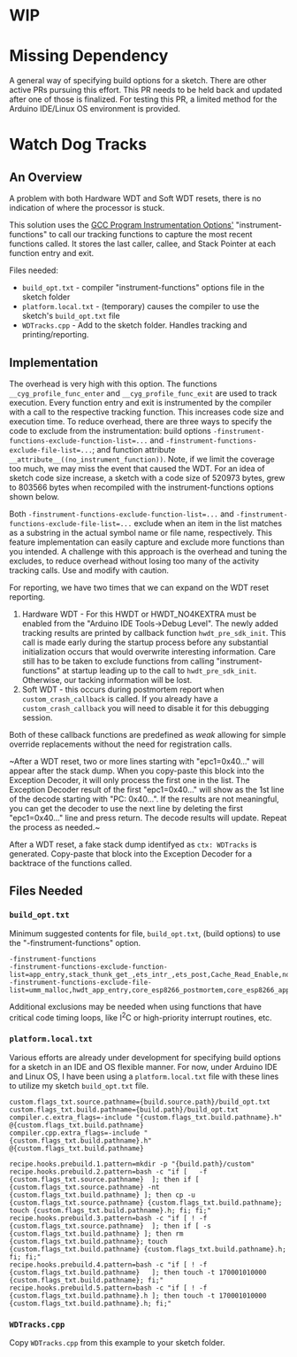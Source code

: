 # WIP

# Missing Dependency
A general way of specifying build options for a sketch. There are other active PRs pursuing this effort. This PR needs to be held back and updated after one of those is finalized. For testing this PR, a limited method for the Arduino IDE/Linux OS environment is provided.

# Watch Dog Tracks
## An Overview
A problem with both Hardware WDT and Soft WDT resets, there is no indication of where the processor is stuck.

This solution uses the [GCC Program Instrumentation Options'](https://gcc.gnu.org/onlinedocs/gcc/Instrumentation-Options.html) "instrument-functions" to call our tracking functions to capture the most recent functions called. It stores the last caller, callee, and Stack Pointer at each function entry and exit.

Files needed:
* `build_opt.txt` - compiler "instrument-functions" options file in the sketch folder
* `platform.local.txt` - (temporary) causes the compiler to use the sketch's `build_opt.txt` file
* `WDTracks.cpp` - Add to the sketch folder. Handles tracking and printing/reporting.

## Implementation
The overhead is very high with this option. The functions `__cyg_profile_func_enter` and `__cyg_profile_func_exit` are used to track execution. Every function entry and exit is instrumented by the compiler with a call to the respective tracking function. This increases code size and execution time. To reduce overhead, there are three ways to specify the code to exclude from the instrumentation: build options `-finstrument-functions-exclude-function-list=...` and `-finstrument-functions-exclude-file-list=...`; and function attribute `__attribute__((no_instrument_function))`. Note, if we limit the coverage too much, we may miss the event that caused the WDT. For an idea of sketch code size increase, a sketch with a code size of 520973 bytes, grew to 803566 bytes when recompiled with the instrument-functions options shown below.  

Both `-finstrument-functions-exclude-function-list=...` and `-finstrument-functions-exclude-file-list=...` exclude when an item in the list matches as a substring in the actual symbol name or file name, respectively. This feature implementation can easily capture and exclude more functions than you intended. A challenge with this approach is the overhead and tuning the excludes, to reduce overhead without losing too many of the activity tracking calls. Use and modify with caution.

For reporting, we have two times that we can expand on the WDT reset reporting.
1) Hardware WDT - For this HWDT or HWDT_NO4KEXTRA must be enabled from the "Arduino IDE Tools->Debug Level". The newly added tracking results are printed by callback function `hwdt_pre_sdk_init`. This call is made early during the startup process before any substantial initialization occurs that would overwrite interesting information. Care still has to be taken to exclude functions from calling "instrument-functions" at startup leading up to the call to `hwdt_pre_sdk_init`. Otherwise, our tacking information will be lost.
2) Soft WDT - this occurs during postmortem report when `custom_crash_callback` is called. If you already have a `custom_crash_callback` you will need to disable it for this debugging session.

Both of these callback functions are predefined as _weak_ allowing for simple override replacements without the need for registration calls.

~After a WDT reset, two or more lines starting with "epc1=0x40..." will appear after the stack dump. When you copy-paste this block into the Exception Decoder, it will only process the first one in the list. The Exception Decoder result of the first "epc1=0x40..." will show as the 1st line of the decode starting with "PC: 0x40...". If the results are not meaningful, you can get the decoder to use the next line by deleting the first "epc1=0x40..." line and press return. The decode results will update. Repeat the process as needed.~

After a WDT reset, a fake stack dump identifyed as `ctx: WDTracks` is generated. Copy-paste that block into the Exception Decoder for a backtrace of the functions called.

## Files Needed
### `build_opt.txt`
Minimum suggested contents for file, `build_opt.txt`, (build options) to use the "-finstrument-functions" option.
```
-finstrument-functions
-finstrument-functions-exclude-function-list=app_entry,stack_thunk_get_,ets_intr_,ets_post,Cache_Read_Enable,non32xfer_exception_handler
-finstrument-functions-exclude-file-list=umm_malloc,hwdt_app_entry,core_esp8266_postmortem,core_esp8266_app_entry_noextra4k
```
Additional exclusions may be needed when using functions that have critical code timing loops, like I<sup>2</sup>C or high-priority interrupt routines, etc.



### `platform.local.txt`
Various efforts are already under development for specifying build options for a sketch in an IDE and OS flexible manner.
For now, under Arduino IDE and Linux OS, I have been using a `platform.local.txt` file with these lines to utilize my sketch `build_opt.txt` file.  
```
custom.flags_txt.source.pathname={build.source.path}/build_opt.txt
custom.flags_txt.build.pathname={build.path}/build_opt.txt
compiler.c.extra_flags=-include "{custom.flags_txt.build.pathname}.h" @{custom.flags_txt.build.pathname}
compiler.cpp.extra_flags=-include "{custom.flags_txt.build.pathname}.h" @{custom.flags_txt.build.pathname}

recipe.hooks.prebuild.1.pattern=mkdir -p "{build.path}/custom"
recipe.hooks.prebuild.2.pattern=bash -c "if [   -f {custom.flags_txt.source.pathname}  ]; then if [ {custom.flags_txt.source.pathname} -nt {custom.flags_txt.build.pathname} ]; then cp -u {custom.flags_txt.source.pathname} {custom.flags_txt.build.pathname}; touch {custom.flags_txt.build.pathname}.h; fi; fi;"
recipe.hooks.prebuild.3.pattern=bash -c "if [ ! -f {custom.flags_txt.source.pathname}  ]; then if [ -s {custom.flags_txt.build.pathname} ]; then rm {custom.flags_txt.build.pathname}; touch {custom.flags_txt.build.pathname} {custom.flags_txt.build.pathname}.h; fi; fi;"
recipe.hooks.prebuild.4.pattern=bash -c "if [ ! -f {custom.flags_txt.build.pathname}   ]; then touch -t 170001010000 {custom.flags_txt.build.pathname}; fi;"
recipe.hooks.prebuild.5.pattern=bash -c "if [ ! -f {custom.flags_txt.build.pathname}.h ]; then touch -t 170001010000 {custom.flags_txt.build.pathname}.h; fi;"
```

### `WDTracks.cpp`
Copy `WDTracks.cpp` from this example to your sketch folder.

